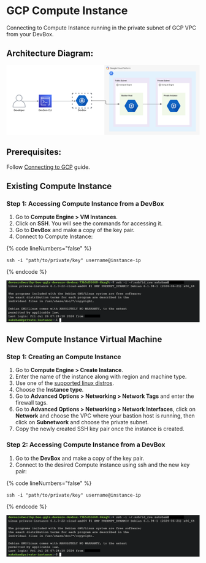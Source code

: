 # GCP Compute Instance
Connecting to Compute Instance running in the private subnet of GCP VPC from your DevBox.

## Architecture Diagram:

![](../../../.gitbook/assets/gcp-compute-instance-architecture.png)

## Prerequisites:

Follow [Connecting to GCP](../../existing-network/connecting-to-gcp.md) guide.

## Existing Compute Instance

### Step 1: Accessing Compute Instance from a DevBox

1. Go to **Compute Engine > VM Instances**.
2. Click on **SSH**. You will see the commands for accessing it.
3. Go to **DevBox** and make a copy of the key pair.
4. Connect to Compute Instance:

{% code lineNumbers="false" %}
```
ssh -i "path/to/private/key" username@instance-ip
```
{% endcode %}

![](../../../.gitbook/assets/compute-instance-access.png)


## New Compute Instance Virtual Machine

### Step 1: Creating an Compute Instance

1. Go to **Compute Engine > Create Instance**.
2. Enter the name of the instance along with region and machine type.
3. Use one of the [supported linux distros](https://console.cloud.google.com/compute/images).
4. Choose the **Instance type**.
5. Go to **Advanced Options > Networking > Network Tags** and enter the firewall tags.
6. Go to **Advanced Options > Networking > Network Interfaces**, click on **Network** and choose the VPC where your bastion host is running, then click on **Subnetwork** and choose the private subnet.
7. Copy the newly created SSH key pair once the instance is created.

### Step 2: Accessing Compute Instance from a DevBox
1. Go to the **DevBox** and make a copy of the key pair.
2. Connect to the desired Compute instance using ssh and the new key pair:

{% code lineNumbers="false" %}
```
ssh -i "path/to/private/key" username@instance-ip
```
{% endcode %}

![](../../../.gitbook/assets/compute-instance-access.png)

